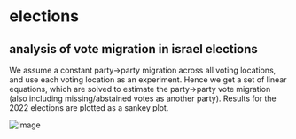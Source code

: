 # elections
## analysis of vote migration in israel elections

We assume a constant party->party migration across all voting locations, and use each voting location as an experiment.
Hence we get a set of linear equations, which are solved to estimate the party->party vote migration (also including missing/abstained votes as another party).
Results for the 2022 elections are plotted as a sankey plot.

![image](https://user-images.githubusercontent.com/5832946/204163025-2cb15fdc-ef3d-4ebc-8be1-7383deb61c69.png)
